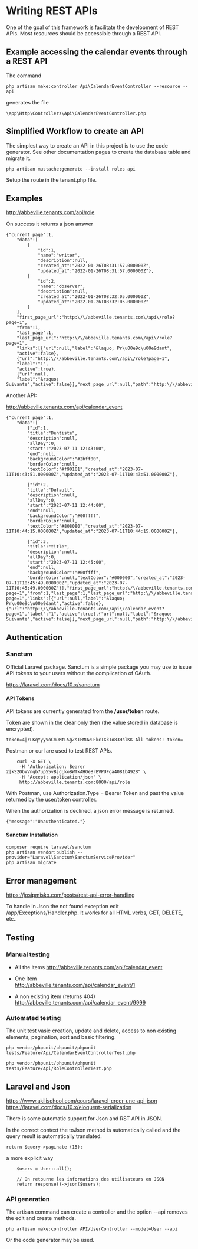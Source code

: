 # Writing REST APIs

One of the goal of this framework is facilitate the development of REST APIs. Most resources should be accessible through a REST API. 

## Example accessing the calendar events through a REST API

The command

    php artisan make:controller Api\CalendarEventController --resource --api
    
generates the file 

    \app\Http\Controllers\Api\CalendarEventController.php

## Simplified Workflow to create an API

The simplest way to create an API in this project is to use the code generator. See other documentation pages to create the database table and migrate it. 


    php artisan mustache:generate --install roles api 
    
Setup the route in the tenant.php file.

## Examples


http://abbeville.tenants.com/api/role
    
On success it returns a json answer

```
{"current_page":1,
    "data":[
        {
            "id":1,
            "name":"writer",
            "description":null,
            "created_at":"2022-01-26T08:31:57.000000Z",
            "updated_at":"2022-01-26T08:31:57.000000Z"},
        {
            "id":2,
            "name":"observer",
            "description":null,
            "created_at":"2022-01-26T08:32:05.000000Z",
            "updated_at":"2022-01-26T08:32:05.000000Z"
        }
    ],
    "first_page_url":"http:\/\/abbeville.tenants.com\/api\/role?page=1",
    "from":1,
    "last_page":1,
    "last_page_url":"http:\/\/abbeville.tenants.com\/api\/role?page=1",
    "links":[{"url":null,"label":"&laquo; Pr\u00e9c\u00e9dant",
    "active":false},
    {"url":"http:\/\/abbeville.tenants.com\/api\/role?page=1",
    "label":"1",
    "active":true},
    {"url":null,
    "label":"&raquo; Suivante","active":false}],"next_page_url":null,"path":"http:\/\/abbeville.tenants.com\/api\/role","per_page":1000000,"prev_page_url":null,"to":2,"total":2}
```

Another API:

http://abbeville.tenants.com/api/calendar_event

```
{"current_page":1,
    "data":[
        {"id":1,
        "title":"Dentiste",
        "description":null,
        "allDay":0,
        "start":"2023-07-11 12:43:00",
        "end":null,
        "backgroundColor":"#2bff00",
        "borderColor":null,
        "textColor":"#f90101","created_at":"2023-07-11T10:43:51.000000Z","updated_at":"2023-07-11T10:43:51.000000Z"},
        
        {"id":2,
        "title":"Default",
        "description":null,
        "allDay":0,
        "start":"2023-07-11 12:44:00",
        "end":null,
        "backgroundColor":"#00ffff",
        "borderColor":null,
        "textColor":"#808080","created_at":"2023-07-11T10:44:15.000000Z","updated_at":"2023-07-11T10:44:15.000000Z"},
        
        {"id":3,
        "title":"title",
        "description":null,
        "allDay":0,
        "start":"2023-07-11 12:45:00",
        "end":null,
        "backgroundColor":"#00ffff",
        "borderColor":null,"textColor":"#000000","created_at":"2023-07-11T10:45:49.000000Z","updated_at":"2023-07-11T10:45:49.000000Z"}],"first_page_url":"http:\/\/abbeville.tenants.com\/api\/calendar_event?page=1","from":1,"last_page":1,"last_page_url":"http:\/\/abbeville.tenants.com\/api\/calendar_event?page=1","links":[{"url":null,"label":"&laquo; Pr\u00e9c\u00e9dant","active":false},{"url":"http:\/\/abbeville.tenants.com\/api\/calendar_event?page=1","label":"1","active":true},{"url":null,"label":"&raquo; Suivante","active":false}],"next_page_url":null,"path":"http:\/\/abbeville.tenants.com\/api\/calendar_event","per_page":1000000,"prev_page_url":null,"to":3,"total":3}
```

## Authentication

### Sanctum
        
Official Laravel package. Sanctum is a simple package you may use to issue API tokens to your users without the complication of OAuth.

https://laravel.com/docs/10.x/sanctum

#### API Tokens

API tokens are currently generated from the **/user/token**
route. 

Token are shown in the clear only then (the value stored in database is encrypted).

    token=4|rLKqYyyVoCmDMtLSgZsIFMUwLEkcIXkIo83HslKK All tokens: token=

Postman or curl are used to test REST APIs.

```
    curl -X GET \
     -H "Authorization: Bearer 2|kS2ObVVngb7up55vBjcLkoBWTkAHOeBrBVPUFga4081b4928" \
     -H "Accept: application/json" \
     http://abbeville.tenants.com:8000/api/role
```

With Postman, use Authorization.Type = Bearer Token and past the value returned by the user/token controller.

When the authorization is declined, a json error message is returned.

    {"message":"Unauthenticated."}


#### Sanctum Installation
            
    composer require laravel/sanctum
    php artisan vendor:publish --provider="Laravel\Sanctum\SanctumServiceProvider"
    php artisan migrate 
        
## Error management

https://josipmisko.com/posts/rest-api-error-handling

To handle in Json the not found exception edit /app/Exceptions/Handler.php. It works for all HTML verbs, GET, DELETE, etc..

## Testing

### Manual testing

* All the items
http://abbeville.tenants.com/api/calendar_event

* One item		
http://abbeville.tenants.com/api/calendar_event/1

* A non existing item (returns 404)		
http://abbeville.tenants.com/api/calendar_event/9999
			
### Automated testing

The unit test vasic creation, update and delete, access to non existing elements, pagination, sort and basic filtering.

```
php vendor/phpunit/phpunit/phpunit tests/Feature/Api/CalendarEventControllerTest.php

php vendor/phpunit/phpunit/phpunit tests/Feature/Api/RoleControllerTest.php
```

## Laravel and Json

https://www.akilischool.com/cours/laravel-creer-une-api-json
https://laravel.com/docs/10.x/eloquent-serialization

There is some automatic support for Json and RST API in JSON.

In the correct context the toJson method is automatically called and the query result is automatically translated.

    return $query->paginate (15);

a more explicit way

```
    $users = User::all();

    // On retourne les informations des utilisateurs en JSON
    return response()->json($users);
```

### API generation

The artisan command can create a controller and the option --api removes the edit and create methods.

    php artisan make:controller API/UserController --model=User --api

Or the code generator may be used.


